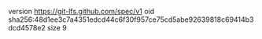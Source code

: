 version https://git-lfs.github.com/spec/v1
oid sha256:48d1ee3c7a4351edcd44c6f30f957ce75cd5abe92639818c69414b3dcd4578e2
size 9
